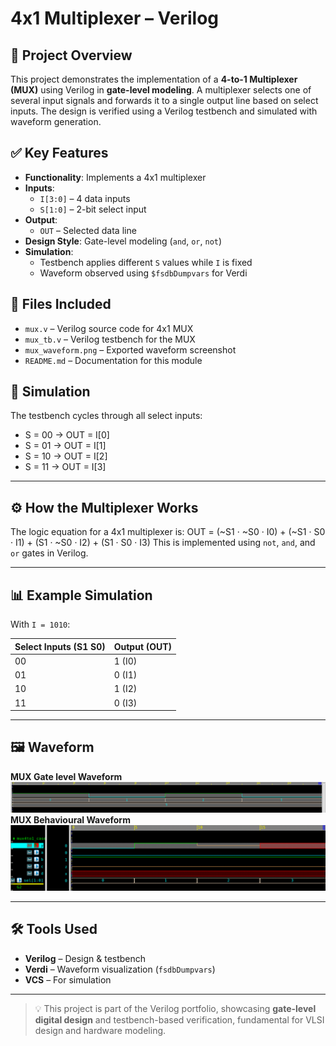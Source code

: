 # 4x1 Multiplexer – Verilog

## 🧠 Project Overview

This project demonstrates the implementation of a **4-to-1 Multiplexer (MUX)** using Verilog in **gate-level modeling**. A multiplexer selects one of several input signals and forwards it to a single output line based on select inputs. The design is verified using a Verilog testbench and simulated with waveform generation.

## ✅ Key Features

- **Functionality**: Implements a 4x1 multiplexer
- **Inputs**:
  - `I[3:0]` – 4 data inputs
  - `S[1:0]` – 2-bit select input
- **Output**:
  - `OUT` – Selected data line
- **Design Style**: Gate-level modeling (`and`, `or`, `not`)
- **Simulation**:
  - Testbench applies different `S` values while `I` is fixed
  - Waveform observed using `$fsdbDumpvars` for Verdi

## 📂 Files Included

- `mux.v` – Verilog source code for 4x1 MUX
- `mux_tb.v` – Verilog testbench for the MUX
- `mux_waveform.png` – Exported waveform screenshot
- `README.md` – Documentation for this module

## 🔗 Simulation

The testbench cycles through all select inputs:

- S = 00 → OUT = I[0]
- S = 01 → OUT = I[1]
- S = 10 → OUT = I[2]
- S = 11 → OUT = I[3]

---

## ⚙️ How the Multiplexer Works

The logic equation for a 4x1 multiplexer is:
OUT = (~S1 · ~S0 · I0) + (~S1 · S0 · I1) + (S1 · ~S0 · I2) + (S1 · S0 · I3)
This is implemented using `not`, `and`, and `or` gates in Verilog.

---

## 📊 Example Simulation

With `I = 1010`:

| Select Inputs (S1 S0) | Output (OUT) |
|------------------------|--------------|
| 00                     | 1 (I0)       |
| 01                     | 0 (I1)       |
| 10                     | 1 (I2)       |
| 11                     | 0 (I3)       |

---

## 🖼 Waveform

**MUX Gate level Waveform**
![MUX Gate level Waveform](mux4X1_gatelevel.png)
**MUX Behavioural Waveform**
![MUX Behavioural Waveform](mux4X1_behavioural.png)

---

## 🛠 Tools Used

- **Verilog** – Design & testbench
- **Verdi** – Waveform visualization (`fsdbDumpvars`)
- **VCS** – For simulation

---

> 💡 This project is part of the Verilog portfolio, showcasing **gate-level digital design** and testbench-based verification, fundamental for VLSI design and hardware modeling.

